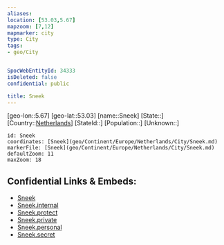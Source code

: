 ```yaml
---
aliases: 
location: [53.03,5.67]
mapzoom: [7,12] 
mapmarker: city 
type: City
tags:
- geo/City


SpocWebEntityId: 34333
isDeleted: false
confidential: public

title: Sneek
---
```

[geo-lon::5.67]
[geo-lat::53.03]
[name::Sneek]
[State::]
[Country::[Netherlands](geo/Continent/Europe/Netherlands.md)]
[StateId::]
[Population::]
[Unknown::]


```leaflet
id: Sneek
coordinates: [Sneek](geo/Continent/Europe/Netherlands/City/Sneek.md)
markerFile: [Sneek](geo/Continent/Europe/Netherlands/City/Sneek.md)
defaultZoom: 11 
maxZoom: 18
```


## Confidential Links & Embeds: 
- [Sneek](../../../../../../_public/geo/Continent/Europe/Netherlands/City/Sneek.md) 
- [Sneek.internal](../../../../../../_internal/geo/Continent/Europe/Netherlands/City/Sneek.internal.md) 
- [Sneek.protect](../../../../../../_protect/geo/Continent/Europe/Netherlands/City/Sneek.protect.md) 
- [Sneek.private](../../../../../../_private/geo/Continent/Europe/Netherlands/City/Sneek.private.md) 
- [Sneek.personal](../../../../../../_personal/geo/Continent/Europe/Netherlands/City/Sneek.personal.md) 
- [Sneek.secret](../../../../../../_secret/geo/Continent/Europe/Netherlands/City/Sneek.secret.md) 
